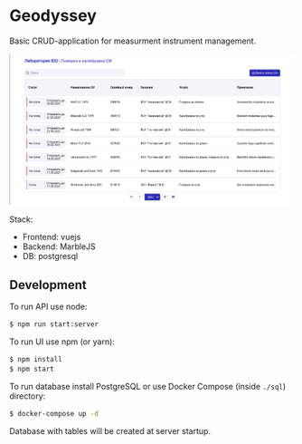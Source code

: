 # Geodyssey

Basic CRUD-application for measurment instrument management.

![System screenshot](docs/screen.png)

Stack:

* Frontend: vuejs
* Backend: MarbleJS
* DB: postgresql

## Development

To run API use node:

```bash
$ npm run start:server
```

To run UI use npm (or yarn):

```bash
$ npm install
$ npm start
```

To run database install PostgreSQL or use Docker Compose (inside `./sql`) directory:

```bash
$ docker-compose up -d
```

Database with tables will be created at server startup.
